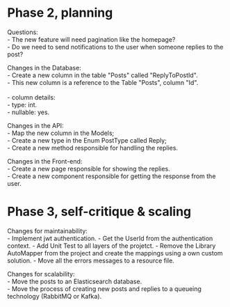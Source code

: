 # Phase 2, planning

Questions:<br/>
	- The new feature will need pagination like the homepage?<br/>
	- Do we need to send notifications to the user when someone replies to the post?<br/>

Changes in the Database:<br/>
	- Create a new column in the table "Posts" called "ReplyToPostId".<br/>
		- This new column is a reference to the Table "Posts", column "Id".<br/>		
		- column details:<br/> 
			- type: int.<br/>
			- nullable: yes.<br/>		
		
Changes in the API:<br/>
	- Map the new column in the Models;<br/>
	- Create a new type in the Enum PostType called Reply;<br/>
	- Create a new method responsible for handling the replies.<br/>
	
Changes in the Front-end:<br/>
	- Create a new page responsible for showing the replies.<br/>
	- Create a new component responsible for getting the response from the user.<br/>
	

# Phase 3, self-critique & scaling

Changes for maintainability:<br/>
	- Implement jwt authentication. 
	- Get the UserId from the authentication context. 
	- Add Unit Test to all layers of the projetct.
	- Remove the Library AutoMapper from the project and create the mappings using a own custom solution.
	- Move all the errors messages to a resource file.
	
Changes for scalability:<br/>
	- Move the posts to an Elasticsearch database.<br/>
	- Move the process of creating new posts and replies to a queueing technology (RabbitMQ or Kafka).<br/>	